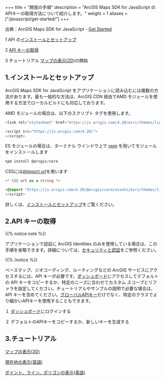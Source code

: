 ﻿+++
title = "開発の手順"
description = "ArcGIS Maps SDK for JavaScript のAPIキーの取得方法について紹介します。"
weight = 1
aliases = ["/javascript/get-started/"]
+++

出典：ArcGIS Maps SDK for JavaScript - [Get Started](https://developers.arcgis.com/javascript/latest/get-started/)

1 API の[インストールとセットアップ](#1インストールとセットアップ)

2 [API キーの取得](#2api-キーの取得)

3 チュートリアル [マップの表示(2D)](https://esrijapan.github.io/arcgis-dev-resources/guide/create-app/create-startup-app-js/)の開始

## 1.インストールとセットアップ
ArcGIS Maps SDK for JavaScript をアプリケーションに読み込むには複数の方法があります。最も一般的な方法は、ArcGIS CDN 経由でAMD モジュールを使用する方法でローカルビルドにも対応しております。

AMD モジュールの場合は、以下のスクリプト タグを使用します。
```ts
<link rel="stylesheet" href="https://js.arcgis.com/4.28/esri/themes/light/main.css">

<script src="https://js.arcgis.com/4.28/">
</script>
```
ES モジュールの場合は、ターミナル ウインドウ上で [npm](https://docs.npmjs.com/getting-started) を用いてモジュールをインストールします
```ts
npm install @arcgis/core
```
CSSには[@import url](https://developer.mozilla.org/en-US/docs/Web/CSS/@import)を用います
```ts
<* CSS url as a string *>

<@import "https://js.arcgis.com/4.28/@arcgis/core/assets/esri/themes/light/main.css";>
</script>
```
詳しくは、[インストールとセットアップ](https://developers.arcgis.com/javascript/latest/install-and-set-up/)をご覧ください。

## 2.API キーの取得

{{% notice note %}}

アプリケーションで認証に ArcGIS Identities のみを使用している場合は、この手順を省略できます。詳細については、[セキュリティと認証](https://esrijapan.github.io/arcgis-dev-resources/guide/security/)をご参照ください。

{{% /notice %}}

ベースマップ、ジオコーディング、ルーティングなどの ArcGIS サービスにアクセスするには、API キーが必要です。[ダッシュボード](https://developers.arcgis.com/dashboard/)にアクセスしてデフォルトの API キーをコピーするか、特定のニーズに合わせてカスタム スコープとリファラを設定してください。チュートリアルやサンプルの説明で必要な場合は、API キーを含めてください。[グローバルAPIキー](https://developers.arcgis.com/javascript/latest/api-reference/esri-config.html#apiKey)だけでなく、特定のクラスでより細かいAPIキーを使用することもできます。

１ [ダッシュボード](https://developers.arcgis.com/dashboard/)にログインする

２ デフォルトのAPIキーをコピーするか、新しいキーを生成する

## 3.チュートリアル
[マップの表示(2D)](https://esrijapan.github.io/arcgis-dev-resources/guide/create-app/create-startup-app-js/)

[現在地の表示(英語)](https://developers.arcgis.com/javascript/latest/tutorials/display-your-location/)

[ポイント、ライン、ポリゴンの表示(英語)](https://developers.arcgis.com/javascript/latest/tutorials/add-a-point-line-and-polygon/)